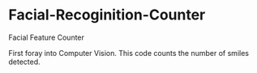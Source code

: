 # Facial-Recoginition-Counter
Facial Feature Counter


First foray into Computer Vision.
This code counts the number of smiles detected.
